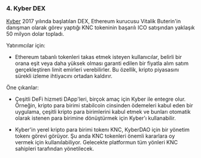 ### 4. Kyber DEX

[Kyber](https://kyberswap.com/) 2017 yılında başlatılan DEX, Ethereum kurucusu Vitalik Buterin'in danışman olarak görev yaptığı KNC tokeninin başarılı ICO satışından yaklaşık 50 milyon dolar topladı.

Yatırımcılar için:

- Ethereum tabanlı tokenleri takas etmek isteyen kullanıcılar, belirli bir orana eşit veya daha yüksek olması garanti edilen bir fiyatla alım satım gerçekleştiren limit emirleri verebilirler. Bu özellik, kripto piyasasını sürekli izleme ihtiyacını ortadan kaldırır.

Öne çıkanlar:

- Çeşitli DeFi hizmeti DApp'leri, birçok amaç için Kyber ile entegre olur. Örneğin, kripto para birimi stabilcoin cinsinden ödemeleri kabul eden bir uygulama, çeşitli kripto para birimlerini kabul etmek ve bunları otomatik olarak istenen para birimine dönüştürmek için Kyber'ı kullanabilir.

- Kyber'in yerel kripto para birimi tokenı KNC, KyberDAO için bir yönetim tokenı görevi görüyor. Şu anda KNC tokenleri önemli kararlara oy vermek için kullanılabiliyor. Gelecekte platformun tüm yönleri KNC sahipleri tarafından yönetilecek.